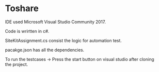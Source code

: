 # Toshare
IDE used Microsoft Visual Studio Community 2017.	 

Code is wrirtten in c#.

SiteKitAssignment.cs consist the logic for automation test.

pacakge.json has all the dependencies.

To run the testcases ->  Press the start button on visual studio after cloning the project.
